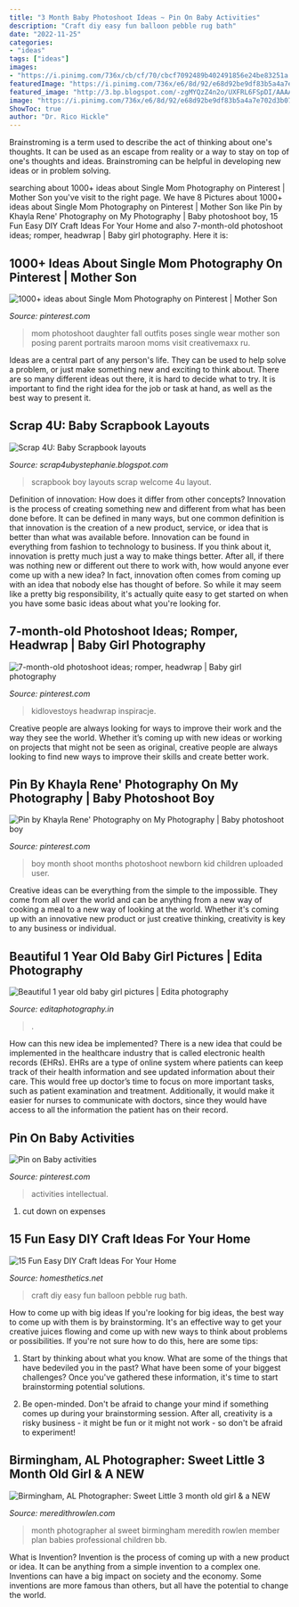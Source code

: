 ```yaml
---
title: "3 Month Baby Photoshoot Ideas ~ Pin On Baby Activities"
description: "Craft diy easy fun balloon pebble rug bath"
date: "2022-11-25"
categories:
- "ideas"
tags: ["ideas"]
images:
- "https://i.pinimg.com/736x/cb/cf/70/cbcf7092489b402491856e24be83251a.jpg"
featuredImage: "https://i.pinimg.com/736x/e6/8d/92/e68d92be9df83b5a4a7e702d3b07db1e--learn-photography-children-photography.jpg"
featured_image: "http://3.bp.blogspot.com/-zgMYQzZ4n2o/UXFRL6FSpDI/AAAAAAAAAKA/ywDwIx3jmfY/s1600/Picture+030.jpg"
image: "https://i.pinimg.com/736x/e6/8d/92/e68d92be9df83b5a4a7e702d3b07db1e--learn-photography-children-photography.jpg"
ShowToc: true
author: "Dr. Rico Hickle"
---
```



Brainstroming is a term used to describe the act of thinking about one's thoughts. It can be used as an escape from reality or a way to stay on top of one's thoughts and ideas. Brainstroming can be helpful in developing new ideas or in problem solving.

	

		
searching about 1000+ ideas about Single Mom Photography on Pinterest | Mother Son you've visit to the right page. We have 8 Pictures about 1000+ ideas about Single Mom Photography on Pinterest | Mother Son like Pin by Khayla Rene&#039; Photography on My Photography | Baby photoshoot boy, 15 Fun Easy DIY Craft Ideas For Your Home and also 7-month-old photoshoot ideas; romper, headwrap | Baby girl photography. Here it is:
		
    
## 1000+ Ideas About Single Mom Photography On Pinterest | Mother Son

<img loading=lazy src="https://i.pinimg.com/736x/92/28/d7/9228d7fe41722dbb0273d144f90c7ed3--single-mom-photography-single-moms.jpg" onerror="this.onerror=null;this.src='https://tse4.mm.bing.net/th?id=OIP.s7wR2BywpIHcGjVYzl94PQHaLH&amp;pid=15.1';" alt="1000+ ideas about Single Mom Photography on Pinterest | Mother Son">

_Source: pinterest.com_

>mom photoshoot daughter fall outfits poses single wear mother son posing parent portraits maroon moms visit creativemaxx ru. 

	

Ideas are a central part of any person's life. They can be used to help solve a problem, or just make something new and exciting to think about. There are so many different ideas out there, it is hard to decide what to try. It is important to find the right idea for the job or task at hand, as well as the best way to present it.

    
## Scrap 4U: Baby Scrapbook Layouts

<img loading=lazy src="http://3.bp.blogspot.com/-zgMYQzZ4n2o/UXFRL6FSpDI/AAAAAAAAAKA/ywDwIx3jmfY/s1600/Picture+030.jpg" onerror="this.onerror=null;this.src='https://tse1.mm.bing.net/th?id=OIP.ZbE9HbSGhXYUUKMJGgLcMwHaFj&amp;pid=15.1';" alt="Scrap 4U: Baby Scrapbook layouts">

_Source: scrap4ubystephanie.blogspot.com_

>scrapbook boy layouts scrap welcome 4u layout. 

	

Definition of innovation: How does it differ from other concepts?
Innovation is the process of creating something new and different from what has been done before. It can be defined in many ways, but one common definition is that innovation is the creation of a new product, service, or idea that is better than what was available before. Innovation can be found in everything from fashion to technology to business.
If you think about it, innovation is pretty much just a way to make things better. After all, if there was nothing new or different out there to work with, how would anyone ever come up with a new idea? In fact, innovation often comes from coming up with an idea that nobody else has thought of before. So while it may seem like a pretty big responsibility, it's actually quite easy to get started on when you have some basic ideas about what you're looking for.

    
## 7-month-old Photoshoot Ideas; Romper, Headwrap | Baby Girl Photography

<img loading=lazy src="https://i.pinimg.com/736x/21/ac/8d/21ac8ddfb0284f9a7da9b090ddd73b4e.jpg" onerror="this.onerror=null;this.src='https://tse2.mm.bing.net/th?id=OIP.TDkTh3bIX00g5zhCM8YLxgHaLG&amp;pid=15.1';" alt="7-month-old photoshoot ideas; romper, headwrap | Baby girl photography">

_Source: pinterest.com_

>kidlovestoys headwrap inspiracje. 

	

Creative people are always looking for ways to improve their work and the way they see the world. Whether it’s coming up with new ideas or working on projects that might not be seen as original, creative people are always looking to find new ways to improve their skills and create better work.

    
## Pin By Khayla Rene&#039; Photography On My Photography | Baby Photoshoot Boy

<img loading=lazy src="https://i.pinimg.com/736x/e6/8d/92/e68d92be9df83b5a4a7e702d3b07db1e--learn-photography-children-photography.jpg" onerror="this.onerror=null;this.src='https://tse1.mm.bing.net/th?id=OIP.xux7-kZsrM9KhjqQ7cCZBgHaKX&amp;pid=15.1';" alt="Pin by Khayla Rene&#039; Photography on My Photography | Baby photoshoot boy">

_Source: pinterest.com_

>boy month shoot months photoshoot newborn kid children uploaded user. 

	

Creative ideas can be everything from the simple to the impossible. They come from all over the world and can be anything from a new way of cooking a meal to a new way of looking at the world. Whether it's coming up with an innovative new product or just creative thinking, creativity is key to any business or individual.

    
## Beautiful 1 Year Old Baby Girl Pictures | Edita Photography

<img loading=lazy src="http://editaphotography.in/blog/wp-content/uploads/2018/02/Arti_baby_photo_shoot_101.jpg" onerror="this.onerror=null;this.src='https://tse3.mm.bing.net/th?id=OIP.GQ_Lk3WNUWRI4eQsg0Sw1AHaLG&amp;pid=15.1';" alt="Beautiful 1 year old baby girl pictures | Edita photography">

_Source: editaphotography.in_

>. 

	

How can this new idea be implemented?
There is a new idea that could be implemented in the healthcare industry that is called electronic health records (EHRs). EHRs are a type of online system where patients can keep track of their health information and see updated information about their care. This would free up doctor’s time to focus on more important tasks, such as patient examination and treatment. Additionally, it would make it easier for nurses to communicate with doctors, since they would have access to all the information the patient has on their record.

    
## Pin On Baby Activities

<img loading=lazy src="https://i.pinimg.com/736x/cb/cf/70/cbcf7092489b402491856e24be83251a.jpg" onerror="this.onerror=null;this.src='https://tse4.mm.bing.net/th?id=OIP.syvPHaeCtKuVQn5GRjrGlAHaLH&amp;pid=15.1';" alt="Pin on Baby activities">

_Source: pinterest.com_

>activities intellectual. 

	

1. cut down on expenses

    
## 15 Fun Easy DIY Craft Ideas For Your Home

<img loading=lazy src="http://i1.wp.com/homesthetics.net/wp-content/uploads/2014/12/DIY-Craft-Ideas-hometshetics-11.jpg?resize=620%2C1614" onerror="this.onerror=null;this.src='https://tse3.mm.bing.net/th?id=OIP.Exs2Pvz6O_KKmAI7AqN4FAHaTR&amp;pid=15.1';" alt="15 Fun Easy DIY Craft Ideas For Your Home">

_Source: homesthetics.net_

>craft diy easy fun balloon pebble rug bath. 

	

How to come up with big ideas
If you're looking for big ideas, the best way to come up with them is by brainstorming. It's an effective way to get your creative juices flowing and come up with new ways to think about problems or possibilities. If you're not sure how to do this, here are some tips:
1. Start by thinking about what you know. What are some of the things that have bedeviled you in the past? What have been some of your biggest challenges? Once you've gathered these information, it's time to start brainstorming potential solutions.

2. Be open-minded. Don't be afraid to change your mind if something comes up during your brainstorming session. After all, creativity is a risky business - it might be fun or it might not work - so don't be afraid to experiment!


    
## Birmingham, AL Photographer: Sweet Little 3 Month Old Girl &amp; A NEW

<img loading=lazy src="http://www.meredithrowlen.com/blog/wp-content/uploads/2011/02/DSC_6220(pp_w729_h920).jpg" onerror="this.onerror=null;this.src='https://tse2.mm.bing.net/th?id=OIP.dN6RPC45LcVvRC5lkKkzlgHaJW&amp;pid=15.1';" alt="Birmingham, AL Photographer: Sweet Little 3 month old girl &amp; a NEW">

_Source: meredithrowlen.com_

>month photographer al sweet birmingham meredith rowlen member plan babies professional children bb. 

	

What is Invention?
Invention is the process of coming up with a new product or idea. It can be anything from a simple invention to a complex one. Inventions can have a big impact on society and the economy. Some inventions are more famous than others, but all have the potential to change the world.

